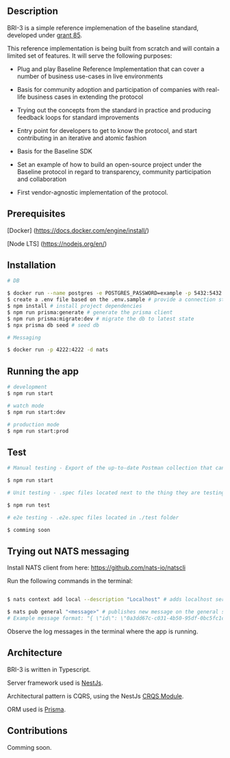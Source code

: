 ## Description

BRI-3 is a simple reference implemenation of the baseline standard, developed under [grant 85](https://github.com/eea-oasis/baseline-grants/issues/85).  


This reference implementation is being built from scratch and will contain a limited set of features. It will serve the following purposes:

 * Plug and play Baseline Reference Implementation that can cover a number of business use-cases in live environments

 * Basis for community adoption and participation of companies with real-life business cases in extending the protocol

 * Trying out the concepts from the standard in practice and producing feedback loops for standard improvements

 * Entry point for developers to get to know the protocol, and start contributing in an iterative and atomic fashion

 * Basis for the Baseline SDK

 * Set an example of how to build an open-source project under the Baseline protocol in regard to transparency, community participation and collaboration

 * First vendor-agnostic implementation of the protocol.

## Prerequisites

[Docker] (https://docs.docker.com/engine/install/)

[Node LTS] (https://nodejs.org/en/)

## Installation

```bash
# DB

$ docker run --name postgres -e POSTGRES_PASSWORD=example -p 5432:5432 -d postgres # start a postgres container
$ create a .env file based on the .env.sample # provide a connection string for the db instance
$ npm install # install project dependencies
$ npm run prisma:generate # generate the prisma client 
$ npm run prisma:migrate:dev # migrate the db to latest state
$ npx prisma db seed # seed db

# Messaging

$ docker run -p 4222:4222 -d nats 
```

## Running the app

```bash
# development
$ npm run start

# watch mode
$ npm run start:dev

# production mode
$ npm run start:prod
```

## Test

```bash
# Manual testing - Export of the up-to-date Postman collection that can be used is located here: ./test/bri.postman_collection.json

$ npm run start
```

```bash
# Unit testing - .spec files located next to the thing they are testing

$ npm run test
```

```bash
# e2e testing - .e2e.spec files located in ./test folder

$ comming soon
```

## Trying out NATS messaging


Install NATS client from here: https://github.com/nats-io/natscli

Run the following commands in the terminal: 
```bash

$ nats context add local --description "Localhost" # adds localhost server to nats cli

$ nats pub general "<message>" # publishes new message on the general subject. Assumes two bpi subjects are added to the db with proper PKs.
# Example message format: "{ \"id\": \"0a3dd67c-c031-4b50-95df-0bc5fc1c78b5\", \"fromBpiSubjectId\": \"71302cec-0a38-469a-a4e5-f58bdfc4ab32\", \"toBpiSubjectId\": \"76cdd901-d87d-4c87-b572-155afe45c128\", \"content\": { \"testProp\":\"testValue\" }, \"signature\": \"0x69c0237bf86c34df000d04b0c1cc1ed037cb3910e2bc8fbef5b01628317f625d70bf83aba5ee5963b2e9e68b3074f61503d3b7ffb2b6caff7e447e7253089b1c1c\", \"type\": 0}"

```
Observe the log messages in the terminal where the app is running.

## Architecture

BRI-3 is written in Typescript.

Server framework used is [NestJs](https://nestjs.com/). 

Architectural pattern is CQRS, using the NestJs [CRQS Module](https://docs.nestjs.com/recipes/cqrs).

ORM used is [Prisma](https://www.prisma.io/).

## Contributions

Comming soon.
